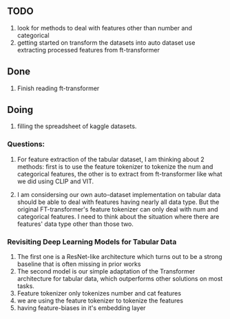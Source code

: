 ## TODO
1. look for methods to deal with features other than number and categorical
2. getting started on transform the datasets into auto dataset use extracting processed features from ft-transformer
## Done
1. Finish reading ft-transformer
## Doing
1. filling the spreadsheet of kaggle datasets. 


### Questions:
1. For feature extraction of the tabular dataset, I am thinking about 2 methods: first is to use the feature tokenizer to tokenize the num and categorical features, the other is to extract from ft-transformer like what we did using CLIP and VIT. 

2. I am considersing our own auto-dataset implementation on tabular data should be able to deal with features having nearly all data type. But the original FT-transformer's feature tokenizer can only deal with num and categorical features. I need to think about the situation where there are features' data type other than those two.



### Revisiting Deep Learning Models for Tabular Data
1. The first one is a ResNet-like architecture which turns out to be a strong baseline that is often missing in prior works
2. The second model is our simple adaptation of the Transformer architecture for tabular data, which outperforms other solutions on most tasks.
3. Feature tokenizer only tokenizes number and cat features
4. we are using the feature tokenizer to tokenize the features
5. having feature-biases in it's embedding layer